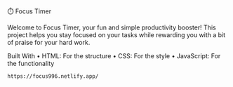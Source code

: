 ⏱️ Focus Timer

Welcome to Focus Timer, your fun and simple productivity booster! This project helps you stay focused on your tasks while rewarding you with a bit of praise for your hard work. 

Built With
	•	HTML: For the structure
	•	CSS: For the style
	•	JavaScript: For the functionality



    https://focus996.netlify.app/

